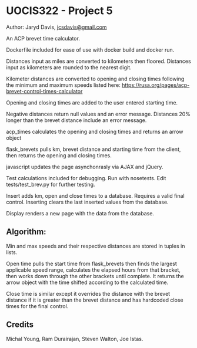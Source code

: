 # UOCIS322 - Project 5 #
Author: Jaryd Davis, jcsdavis@gmail.com

An ACP brevet time calculator.

Dockerfile included for ease of use with docker build and docker run.

Distances input as miles are converted to kilometers then floored. Distances input as kilometers are rounded to the nearest digit.

Kilometer distances are converted to opening and closing times following the minimum and maximum speeds listed here: https://rusa.org/pages/acp-brevet-control-times-calculator

Opening and closing times are added to the user entered starting time.

Negative distances return null values and an error message. Distances 20% longer than the brevet distance include an error message.

acp_times calculates the opening and closing times and returns an arrow object

flask_brevets pulls km, brevet distance and starting time from the client, then returns the opening and closing times.

javascript updates the page asynchonrasly via AJAX and jQuery.

Test calculations included for debugging. Run with nosetests. Edit tests/test_brev.py for further testing.

Insert adds km, open and close times to a database. Requires a valid final control. Inserting clears the last inserted values from the database.

Display renders a new page with the data from the database.

## Algorithm:

Min and max speeds and their respective distances are stored in tuples in lists. 

Open time pulls the start time from flask_brevets then finds the largest applicable speed range, calculates the elapsed hours from that bracket, then works down through the other brackets until complete. It returns the arrow object with the time shifted according to the calculated time.

Close time is similar except it overrides the distance with the brevet distance if it is greater than the brevet distance and has hardcoded close times for the final control.

## Credits

Michal Young, Ram Durairajan, Steven Walton, Joe Istas.
